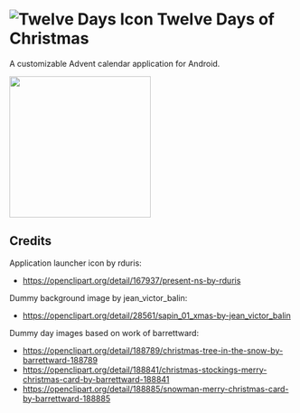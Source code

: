 # ![Twelve Days Icon](https://raw.githubusercontent.com/cochrane343/twelve-days/master/res/drawable-mdpi/ic_launcher.png) Twelve Days of Christmas

A customizable Advent calendar application for Android.

<img width="250px" style="margin:auto;" src="https://github.com/cochrane343/twelve-days/raw/master/screenshot.png" />

## Credits
Application launcher icon by rduris:
* https://openclipart.org/detail/167937/present-ns-by-rduris

Dummy background image by jean_victor_balin:
* https://openclipart.org/detail/28561/sapin_01_xmas-by-jean_victor_balin

Dummy day images based on work of barrettward:
* https://openclipart.org/detail/188789/christmas-tree-in-the-snow-by-barrettward-188789
* https://openclipart.org/detail/188841/christmas-stockings-merry-christmas-card-by-barrettward-188841
* https://openclipart.org/detail/188885/snowman-merry-christmas-card-by-barrettward-188885
